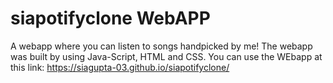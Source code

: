 # siapotifyclone WebAPP
A webapp where you can listen to songs handpicked by me! The webapp was built by using Java-Script, HTML and CSS. 
You can use the WEbapp at this link: https://siagupta-03.github.io/siapotifyclone/
